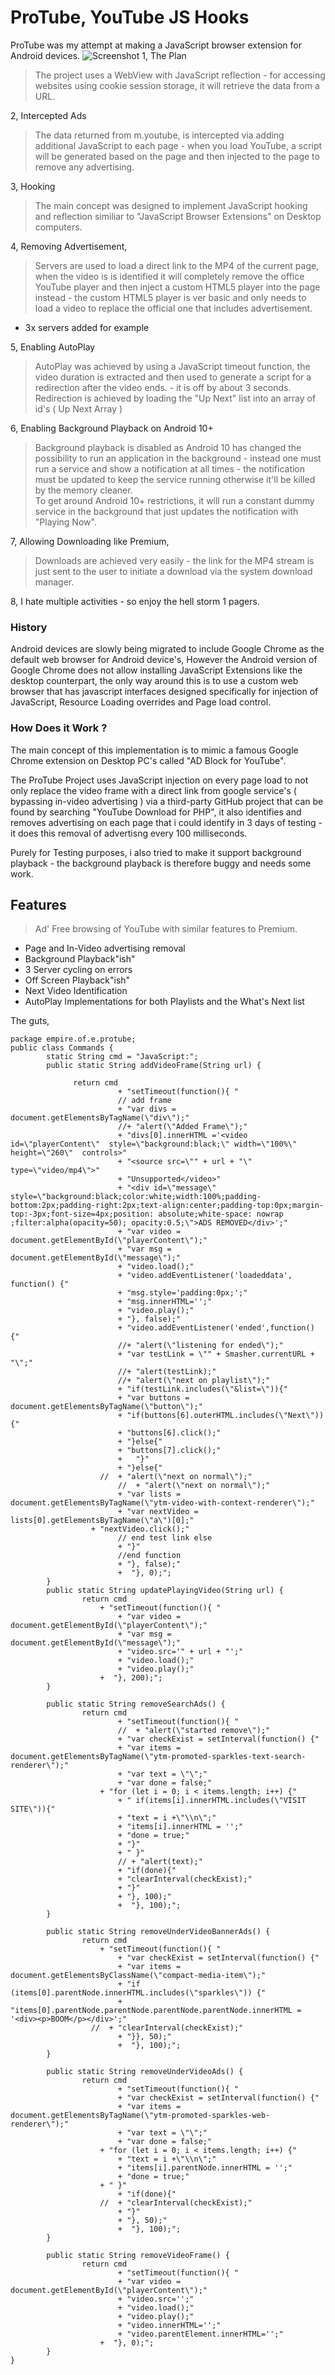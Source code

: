 # ProTube, YouTube JS Hooks
ProTube was my attempt at making a JavaScript browser extension for Android devices.
![Screenshot](Screenshot_20220924_123637.jpg)
1, The Plan    
> The project uses a WebView with JavaScript reflection - for accessing websites using cookie session storage, it will retrieve the data from a URL.      
     
2, Intercepted Ads       
> The data returned from m.youtube, is intercepted via adding additional JavaScript to each page - when you load YouTube, a script will be generated based on the page and then injected to the page to remove any advertising.    
   
3, Hooking        
> The main concept was designed to implement JavaScript hooking and reflection similiar to "JavaScript Browser Extensions" on Desktop computers.
       
4, Removing Advertisement,        
> Servers are used to load a direct link to the MP4 of the current page, when the video is is identified it will completely remove the office YouTube player and then inject a custom HTML5 player into the page instead - the custom HTML5 player is ver basic and only needs to load a video to replace the official one that includes advertisement.     
- 3x servers added for example         
     
5, Enabling AutoPlay
> AutoPlay was achieved by using a JavaScript timeout function, the video duration is extracted and then used to generate a script for a redirection after the video ends.  - it is off by about 3 seconds.    
> Redirection is achieved by loading the "Up Next" list into an array of id's ( Up Next Array )    
      
6, Enabling Background Playback on Android 10+    
> Background playback is disabled as Android 10 has changed the possibility to run an application in the background - instead one must run a service and show a notification at all times - the notification must be updated to keep the service running otherwise it'll be killed by the memory cleaner.       
> To get around Android 10+ restrictions, it will run a constant dummy service in the background that just updates the notification with "Playing Now".   
  
7, Allowing Downloading like Premium,    
> Downloads are achieved very easily - the link for the MP4 stream is just sent to the user to initiate a download via the system download manager.    
   
8, I hate multiple activities - so enjoy the hell storm 1 pagers.


### History   
Android devices are slowly being migrated to include Google Chrome as the default web browser for Android device's, However the Android version of Google Chrome does not allow installing JavaScript Extensions like the desktop counterpart, the only way around this is to use a custom web browser that has javascript interfaces designed specifically for injection of JavaScript, Resource Loading overrides and Page load control.    
    
### How Does it Work ?   
The main concept of this implementation is to mimic a famous Google Chrome extension on Desktop PC's called "AD Block for YouTube".     
   
The ProTube Project uses JavaScript injection on every page load to not only replace the video frame with a direct link from google service's ( bypassing in-video advertising ) via a third-party GitHub project that can be found by searching "YouTube Download for PHP", it also identifies and removes advertising on each page that i could identify in 3 days of testing - it does this removal of advertisng every 100 milliseconds.        
    
Purely for Testing purposes, i also tried to make it support background playback - the background playback is therefore buggy and needs some work.      
   
    
## Features     
> Ad' Free browsing of YouTube with similar features to Premium.
     
- Page and In-Video advertising removal       
- Background Playback"ish"    
- 3 Server cycling on errors       
- Off Screen Playback"ish"     
- Next Video Identification    
- AutoPlay Implementations for both Playlists and the What's Next list     
   
   
The guts,    
```
package empire.of.e.protube;
public class Commands {
		static String cmd = "JavaScript:";
		public static String addVideoFrame(String url) {

			  return cmd
						+ "setTimeout(function(){ "
						// add frame
						+ "var divs = document.getElementsByTagName(\"div\");"
						//+ "alert(\"Added Frame\");"
						+ "divs[0].innerHTML ='<video id=\"playerContent\"  style=\"background:black;\" width=\"100%\" height=\"260\"  controls>"
						+ "<source src=\"" + url + "\" type=\"video/mp4\">"
						+ "Unsupported</video>"
						+ "<div id=\"message\" style=\"background:black;color:white;width:100%;padding-bottom:2px;padding-right:2px;text-align:center;padding-top:0px;margin-top:-3px;font-size=4px;position: absolute;white-space: nowrap ;filter:alpha(opacity=50); opacity:0.5;\">ADS REMOVED</div>';"
						+ "var video = document.getElementById(\"playerContent\");"
						+ "var msg = document.getElementById(\"message\");"
						+ "video.load();"
						+ "video.addEventListener('loadeddata', function() {"	
						+ "msg.style='padding:0px;';"
						+ "msg.innerHTML='';"
						+ "video.play();"
						+ "}, false);"
						+ "video.addEventListener('ended',function() {"
						//+ "alert(\"listening for ended\");"
						+ "var testLink = \"" + Smasher.currentURL + "\";"
						//+ "alert(testLink);"
						//+ "alert(\"next on playlist\");"
						+ "if(testLink.includes(\"&list=\")){"
						+ "var buttons = document.getElementsByTagName(\"button\");"
						+ "if(buttons[6].outerHTML.includes(\"Next\")){"
						+ "buttons[6].click();"
						+ "}else{"
						+ "buttons[7].click();"
						+	"}"
						+ "}else{"
			  		//	+ "alert(\"next on normal\");"
						//	+ "alert(\"next on normal\");"
						+ "var lists = document.getElementsByTagName(\"ytm-video-with-context-renderer\");"
						+ "var nextVideo = lists[0].getElementsByTagName(\"a\")[0];"
			  	  + "nextVideo.click();"
						// end test link else
						+ "}"
						//end function
						+ "}, false);"
						+  "}, 0);";
		}
		public static String updatePlayingVideo(String url) {
				return cmd
					+ "setTimeout(function(){ "
						+ "var video = document.getElementById(\"playerContent\");"
						+ "var msg = document.getElementById(\"message\");"
						+ "video.src='" + url + "';"
						+ "video.load();"
						+ "video.play();"
				    +  "}, 200);";
		}

		public static String removeSearchAds() {
				return cmd
						+ "setTimeout(function(){ "
						//	+ "alert(\"started remove\");"
						+ "var checkExist = setInterval(function() {"
						+ "var items = document.getElementsByTagName(\"ytm-promoted-sparkles-text-search-renderer\");"
						+ "var text = \"\";"
						+ "var done = false;"
				    + "for (let i = 0; i < items.length; i++) {"
						+ "	if(items[i].innerHTML.includes(\"VISIT SITE\")){"
						+ "text = i +\"\\n\";"
						+ "items[i].innerHTML = '';"
						+ "done = true;"
						+ "}"
						+ "	}"  
						// + "alert(text);"
						+ "if(done){"
						+ "clearInterval(checkExist);"
						+ "}"
						+ "}, 100);"
						+  "}, 100);";
		}

		public static String removeUnderVideoBannerAds() {
				return cmd
				    + "setTimeout(function(){ "
						+ "var checkExist = setInterval(function() {"
						+ "var items = document.getElementsByClassName(\"compact-media-item\");"
						+ "if (items[0].parentNode.innerHTML.includes(\"sparkles\")) {"
						+ "items[0].parentNode.parentNode.parentNode.parentNode.innerHTML = '<div><p>BOOM</p></div>';"
				  //  + "clearInterval(checkExist);"
						+ "}}, 50);"
						+  "}, 100);";
		}

		public static String removeUnderVideoAds() {
				return cmd
						+ "setTimeout(function(){ "
						+ "var checkExist = setInterval(function() {"
						+ "var items = document.getElementsByTagName(\"ytm-promoted-sparkles-web-renderer\");"
						+ "var text = \"\";"
						+ "var done = false;"
				    + "for (let i = 0; i < items.length; i++) {"
						+ "text = i +\"\\n\";"
						+ "items[i].parentNode.innerHTML = '';"
						+ "done = true;"
		  			+ "	}"  
						+ "if(done){"
					//	+ "clearInterval(checkExist);"
						+ "}"
						+ "}, 50);"
						+  "}, 100);";
		}

		public static String removeVideoFrame() {
				return cmd
						+ "setTimeout(function(){ "
						+ "var video = document.getElementById(\"playerContent\");"
						+ "video.src='';"
						+ "video.load();"
						+ "video.play();"
						+ "video.innerHTML='';"
						+ "video.parentElement.innerHTML='';"
				    +  "}, 0);";
		}
}

```  
